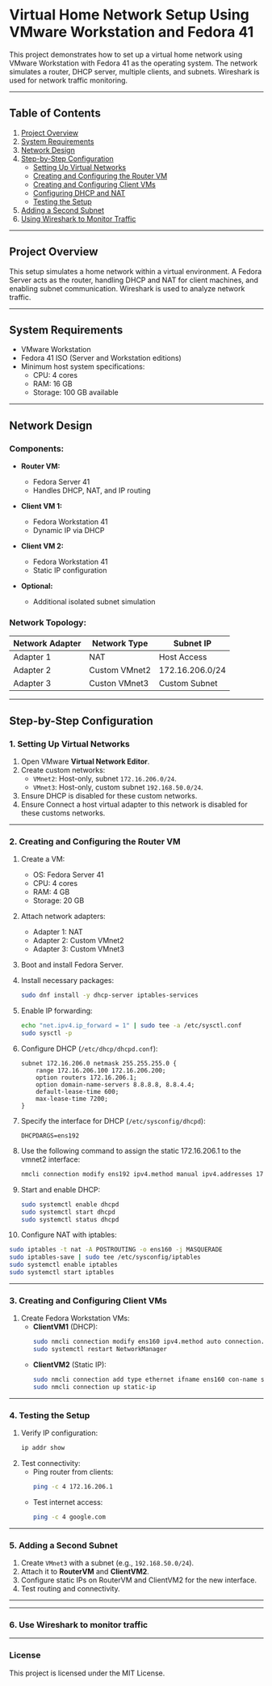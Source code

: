 # Virtual Home Network Setup Using VMware Workstation and Fedora 41

This project demonstrates how to set up a virtual home network using VMware Workstation with Fedora 41 as the operating system. The network simulates a router, DHCP server, multiple clients, and subnets. Wireshark is used for network traffic monitoring.

---

## **Table of Contents**

1. [Project Overview](#project-overview)
2. [System Requirements](#system-requirements)
3. [Network Design](#network-design)
4. [Step-by-Step Configuration](#step-by-step-configuration)
   - [Setting Up Virtual Networks](#setting-up-virtual-networks)
   - [Creating and Configuring the Router VM](#creating-and-configuring-the-router-vm)
   - [Creating and Configuring Client VMs](#creating-and-configuring-client-vms)
   - [Configuring DHCP and NAT](#configuring-dhcp-and-nat)
   - [Testing the Setup](#testing-the-setup)
5. [Adding a Second Subnet](#adding-a-second-subnet)
6. [Using Wireshark to Monitor Traffic](#use-wireshark-to-monitor-traffic)

---

## **Project Overview**
This setup simulates a home network within a virtual environment. A Fedora Server acts as the router, handling DHCP and NAT for client machines, and enabling subnet communication. Wireshark is used to analyze network traffic.

---

## **System Requirements**

- VMware Workstation
- Fedora 41 ISO (Server and Workstation editions)
- Minimum host system specifications:
  - CPU: 4 cores
  - RAM: 16 GB
  - Storage: 100 GB available

---

## **Network Design**

### **Components:**

- **Router VM:**
  - Fedora Server 41
  - Handles DHCP, NAT, and IP routing

- **Client VM 1:**
  - Fedora Workstation 41
  - Dynamic IP via DHCP

- **Client VM 2:**
  - Fedora Workstation 41
  - Static IP configuration

- **Optional:**
  - Additional isolated subnet simulation

### **Network Topology:**

| Network Adapter | Network Type       | Subnet IP       |
|-----------------|--------------------|-----------------|
| Adapter 1       | NAT                | Host Access     |
| Adapter 2       | Custom VMnet2      | 172.16.206.0/24 |
| Adapter 3       | Custon VMnet3      | Custom Subnet   |

---

## **Step-by-Step Configuration**

### **1. Setting Up Virtual Networks**
1. Open VMware **Virtual Network Editor**.
2. Create custom networks:
   - `VMnet2`: Host-only, subnet `172.16.206.0/24`.
   - `VMnet3`: Host-only, custom subnet `192.168.50.0/24`.
3. Ensure DHCP is disabled for these custom networks.
4. Ensure Connect a host virtual adapter to this network is disabled for these customs networks.

---

### **2. Creating and Configuring the Router VM**
1. Create a VM:
   - OS: Fedora Server 41
   - CPU: 4 cores
   - RAM: 4 GB
   - Storage: 20 GB
2. Attach network adapters:
   - Adapter 1: NAT
   - Adapter 2: Custom VMnet2
   - Adapter 3: Custom VMnet3
3. Boot and install Fedora Server.

4. Install necessary packages:
   ```bash
   sudo dnf install -y dhcp-server iptables-services
   ```
5. Enable IP forwarding:
   ```bash
   echo "net.ipv4.ip_forward = 1" | sudo tee -a /etc/sysctl.conf
   sudo sysctl -p
   ```
6. Configure DHCP (`/etc/dhcp/dhcpd.conf`):
   ```plaintext
   subnet 172.16.206.0 netmask 255.255.255.0 {
       range 172.16.206.100 172.16.206.200;
       option routers 172.16.206.1;
       option domain-name-servers 8.8.8.8, 8.8.4.4;
       default-lease-time 600;
       max-lease-time 7200;
   }
   ```
7. Specify the interface for DHCP (`/etc/sysconfig/dhcpd`):
   ```plaintext
   DHCPDARGS=ens192
   ```
8. Use the following command to assign the static 172.16.206.1 to the vmnet2 interface:
   ```bash
   nmcli connection modify ens192 ipv4.method manual ipv4.addresses 172.16.206.1/24 ipv4.gateway 172.16.206.1 ipv4.dns "8.8.8.8,8.8.4.4" connection.autoconnect yes
   ```   
9. Start and enable DHCP:
   ```bash
   sudo systemctl enable dhcpd
   sudo systemctl start dhcpd
   sudo systemctl status dhcpd
   ```

10. Configure NAT with iptables:
   ```bash
   sudo iptables -t nat -A POSTROUTING -o ens160 -j MASQUERADE
   sudo iptables-save | sudo tee /etc/sysconfig/iptables
   sudo systemctl enable iptables
   sudo systemctl start iptables
   ```

---

### **3. Creating and Configuring Client VMs**
1. Create Fedora Workstation VMs:
   - **ClientVM1** (DHCP):
     ```bash
     sudo nmcli connection modify ens160 ipv4.method auto connection.autoconnect yes
     sudo systemctl restart NetworkManager
     ```
   - **ClientVM2** (Static IP):
     ```bash
     sudo nmcli connection add type ethernet ifname ens160 con-name static-ip ipv4.method manual ipv4.addresses 172.16.206.10/24 ipv4.gateway 172.16.206.1 ipv4.dns "8.8.8.8,8.8.4.4" connection.autoconnect yes
     sudo nmcli connection up static-ip
     ```

---

### **4. Testing the Setup**
1. Verify IP configuration:
   ```bash
   ip addr show
   ```
2. Test connectivity:
   - Ping router from clients:
     ```bash
     ping -c 4 172.16.206.1
     ```
   - Test internet access:
     ```bash
     ping -c 4 google.com
     ```
---

### **5. Adding a Second Subnet**
1. Create `VMnet3` with a subnet (e.g., `192.168.50.0/24`).
2. Attach it to **RouterVM** and **ClientVM2**.
3. Configure static IPs on RouterVM and ClientVM2 for the new interface.
4. Test routing and connectivity.

---

---

### **6. Use Wireshark to monitor traffic**

---

### **License**
This project is licensed under the MIT License.
